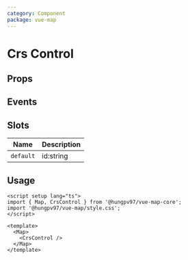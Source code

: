 ```yaml
---
category: Component
package: vue-map
---
```


# Crs Control

<FunctionInfo :frontmatter="$frontmatter" fn="CrsControl" />

## Props

<!--@include: ../ModuleContainer/props.md-->

## Events

## Slots

| Name      | Description |
| --------- | ----------- |
| `default` | id:string   |

## Usage

```vue
<script setup lang="ts">
import { Map, CrsControl } from '@hungpv97/vue-map-core';
import '@hungpv97/vue-map/style.css';
</script>

<template>
  <Map>
    <CrsControl />
  </Map>
</template>
```
